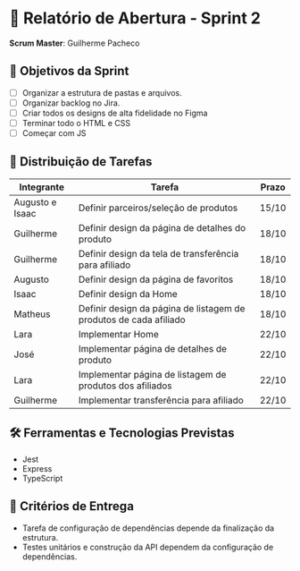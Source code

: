 # 🏁 Relatório de Abertura - Sprint 2

**Scrum Master**: Guilherme Pacheco

## 🎯 Objetivos da Sprint
- [ ] Organizar a estrutura de pastas e arquivos.
- [ ] Organizar backlog no Jira.
- [ ] Criar todos os designs de alta fidelidade no Figma
- [ ] Terminar todo o HTML e CSS
- [ ] Começar com JS

## 👥 Distribuição de Tarefas
| Integrante | Tarefa | Prazo |
|------------|--------|-------|
| Augusto e Isaac | Definir parceiros/seleção de produtos | 15/10 |
| Guilherme | Definir design da página de detalhes do produto | 18/10 |
| Guilherme | Definir design da tela de transferência para afiliado | 18/10 |
| Augusto | Definir design da página de favoritos | 18/10 |
| Isaac | Definir design da Home | 18/10 |
| Matheus | Definir design da página de listagem de produtos de cada afiliado | 18/10 |
| Lara | Implementar Home | 22/10 |
| José | Implementar página de detalhes de produto | 22/10 |
| Lara | Implementar página de listagem de produtos dos afiliados | 22/10 |
| Guilherme | Implementar transferência para afiliado | 22/10 |
## 🛠️ Ferramentas e Tecnologias Previstas
- Jest
- Express
- TypeScript

## 📌 Critérios de Entrega
- Tarefa de configuração de dependências depende da finalização da estrutura.
- Testes unitários e construção da API dependem da configuração de dependências.